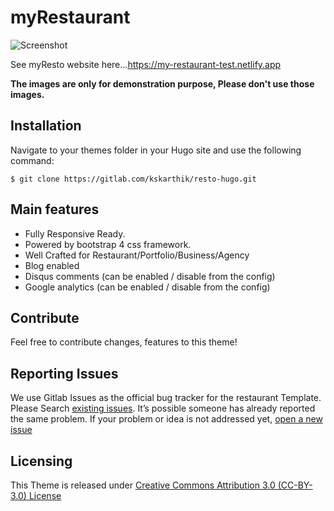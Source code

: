 # myRestaurant

![Screenshot](https://gitlab.com/kskarthik/resto-hugo/raw/master/images/screenshot.png "Resto Hugo Theme!")


See myResto website here...https://my-restaurant-test.netlify.app

**The images are only for demonstration purpose, Please don't use those images.**

## Installation

Navigate to your themes folder in your Hugo site and use the following command:

```
$ git clone https://gitlab.com/kskarthik/resto-hugo.git

```

## Main features

* Fully Responsive Ready.
* Powered by bootstrap 4 css framework.
* Well Crafted for Restaurant/Portfolio/Business/Agency
* Blog enabled
* Disqus comments (can be enabled / disable from the config)
* Google analytics (can be enabled / disable from the config)

## Contribute 
Feel free to contribute changes, features to this theme!

## Reporting Issues

We use Gitlab Issues as the official bug tracker for the restaurant Template. Please Search [existing issues](https://gitlab.com/kskarthik/resto-hugo/issues). It’s possible someone has already reported the same problem.
If your problem or idea is not addressed yet, [open a new issue](https://gitlab.com/kskarthik/resto-hugo/issues)

## Licensing

This Theme is released under [Creative Commons Attribution 3.0 (CC-BY-3.0) License](https://creativecommons.org/licenses/by/3.0/)
